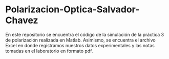 # Polarizacion-Optica-Salvador-Chavez
En este repositorio se encuentra el código de la simulación de la práctica 3 de polarización realizada en Matlab. Asimismo, se encuentra el archivo Excel en donde registramos nuestros datos experimentales y las notas tomadas en el laboratorio en formato pdf. 
